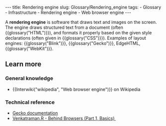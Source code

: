 --- title: Rendering engine slug: Glossary/Rendering\_engine tags: - Glossary - Infrastructure - Rendering engine - Web browser engine ---

A **rendering engine** is software that draws text and images on the screen. The engine draws structured text from a document (often {{glossary("HTML")}}), and formats it properly based on the given style declarations (often given in {{glossary("CSS")}}). Examples of layout engines: {{glossary("Blink")}}, {{glossary("Gecko")}}, EdgeHTML, {{glossary("WebKit")}}.

Learn more
----------

### General knowledge

-   {{Interwiki("wikipedia", "Web browser engine")}} on Wikipedia

### Technical reference

-   [Gecko documentation](/en-US/docs/Mozilla/Gecko)
-   [Venkatraman.R - Behind Browsers (Part 1, Basics) ](https://medium.com/@ramsunvtech/behind-browser-basics-part-1-b733e9f3c0e6)
